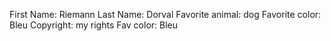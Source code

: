 First Name: Riemann
Last Name: Dorval
Favorite animal: dog
Favorite color: Bleu
Copyright: my rights
Fav color: Bleu